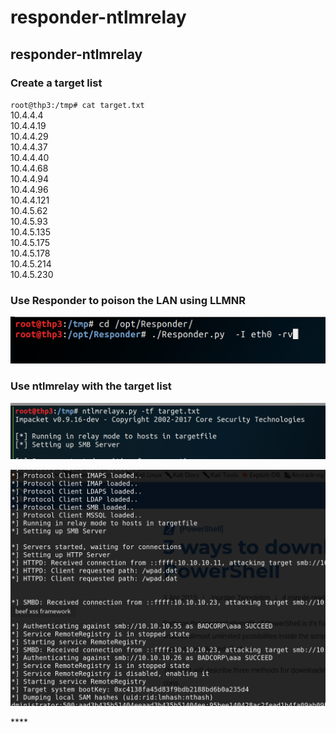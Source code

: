 # responder-ntlmrelay

## responder-ntlmrelay

### **Create a target list**

 `root@thp3:/tmp# cat target.txt`  
 10.4.4.4  
 10.4.4.19  
 10.4.4.29  
 10.4.4.37  
 10.4.4.40  
 10.4.4.68  
 10.4.4.94  
 10.4.4.96  
 10.4.4.121  
 10.4.5.62  
 10.4.5.93  
 10.4.5.135  
 10.4.5.175  
 10.4.5.178  
 10.4.5.214  
 10.4.5.230

### Use Responder to poison the LAN using LLMNR

![](../../../.gitbook/assets/3546884dde42fa07c843e710dc757e5d.png)

### Use ntlmrelay with the target list

![](../../../.gitbook/assets/adc127d7cc7fc92c6a9cfe19dab26081.png)

![](../../../.gitbook/assets/662122303aa8ac9a6006d52868603770.png)

\*\*\*\*

